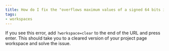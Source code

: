 ```yaml
---
title: How do I fix the "overflows maximum values of a signed 64 bits integer" error?
tags:
- workspaces
---
```

If you see this error, add `?workspace=clear` to the end of the URL and press enter. This should take you to a cleared version of your project page workspace and solve the issue.